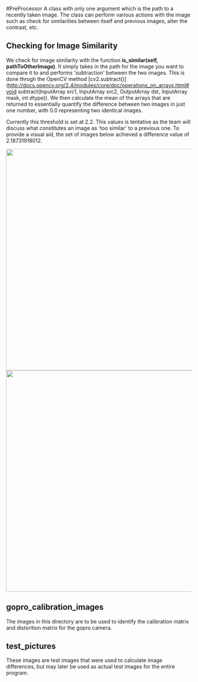 #PreProcessor 
A class with only one argument which is the path to a recently taken image. The class can perform various actions with the image such as check for similarities between itself and previous images, alter the contrast, etc.

## Checking for Image Similarity
We check for image similarity with the function **is_similar(self, pathToOtherImage)**. It simply takes in the path for the image you 
want to compare it to and performs 'subtraction' between the two images. This is done throgh the OpenCV method [cv2.subtract()](http://docs.opencv.org/2.4/modules/core/doc/operations_on_arrays.html#void subtract(InputArray src1, InputArray src2, OutputArray dst, InputArray mask, int dtype)).
We then calculate the mean of the arrays that are returned to essentially quantify the difference between two images in just one number, with 0.0 representing two identical images.

Currently this threshold is set at 2.2. This values is tentative as the team will discuss what constitutes an image as 'too similar' to a previous one.
To provide a visual aid, the set of images below achieved a difference value of 2.18731918012. 


<img src="https://raw.githubusercontent.com/UCSB-CS189-2016-17-Aerospace/Aerocube/feature/similar_image/ImP/preProcessing/test_pictures/im1.JPG" width="600" length="600"/>

<img src="https://raw.githubusercontent.com/UCSB-CS189-2016-17-Aerospace/Aerocube/feature/similar_image/ImP/preProcessing/test_pictures/im4.JPG" width="600" length="600"/>

## gopro_calibration_images
The images in this directory are to be used to identify the calibration matrix and distorition matrix for the gopro camera.

## test_pictures
These images are test images that were used to calculate image differences, but may later be used as actual test images for the entire program.
